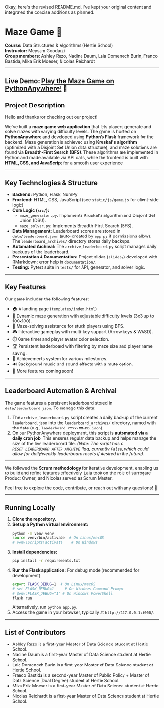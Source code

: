 Okay, here's the revised README.md. I've kept your original content and integrated the concise additions as planned.

# Maze Game 🐍

**Course:** Data Structures & Algorithms (Hertie School)  
**Instructor:** Meysam Goodarzi  
**Group members:** Ashley Razo, Nadine Daum, Laia Domenech Burin, Franco Bastida, Mika Erik Moeser, Nicolas Reichardt

---
**Live Demo:** [Play the Maze Game on PythonAnywhere!](https://thesnakegame.pythonanywhere.com/) 🚀
---

## Project Description

Hello and thanks for checking out our project!

We've built a **maze game web application** that lets players generate and solve mazes with varying difficulty levels. The game is hosted on **PythonAnywhere** and developed using **Python’s Flask** framework for the backend.
Maze generation is achieved using **Kruskal's algorithm** (optimized with a Disjoint Set Union data structure), and maze solutions are found via **Breadth-First Search (BFS)**. These algorithms are implemented in Python and made available via API calls, while the frontend is built with **HTML, CSS, and JavaScript** for a smooth user experience.

---

## Key Technologies & Structure

*   **Backend:** Python, Flask, NumPy
*   **Frontend:** HTML, CSS, JavaScript (see `static/js/game.js` for client-side logic)
*   **Core Logic (`src/`):**
    *   `maze_generator.py`: Implements Kruskal's algorithm and Disjoint Set Union (DSU).
    *   `maze_solver.py`: Implements Breadth-First Search (BFS).
*   **Data Management:** Leaderboard scores are stored in `data/leaderboard.json` (auto-created by `app.py` if permissions allow). The `leaderboard_archives/` directory stores daily backups.
*   **Automated Archival:** The `archive_leaderboard.py` script manages daily backups of the leaderboard.
*   **Presentation & Documentation:** Project slides (`slides/`) developed with RMarkdown; error help in `documentation/`.
*   **Testing:** Pytest suite in `tests/` for API, generator, and solver logic.

---

## Key Features

Our game includes the following features:
- 🏠 A landing page (`templates/index.html`)
- 🧩 Dynamic maze generation with adjustable difficulty levels (3x3 up to 100x100).
- 🔄 Maze-solving assistance for stuck players using BFS.
- 🎮 Interactive gameplay with multi-key support (Arrow keys & WASD).
- ⏱️ Game timer and player avatar color selection.
- 🏆 Persistent leaderboard with filtering by maze size and player name saving.
- 🏅 Achievements system for various milestones.
- 🔊 Background music and sound effects with a mute option.
- 🚀 More features coming soon!

---

## Leaderboard Automation & Archival

The game features a persistent leaderboard stored in `data/leaderboard.json`. To manage this data:
1.  The `archive_leaderboard.py` script creates a daily backup of the current `leaderboard.json` into the `leaderboard_archives/` directory, named with the date (e.g., `leaderboard_YYYY-MM-DD.json`).
2.  On our PythonAnywhere deployment, this script is **automated via a daily cron job**. This ensures regular data backup and helps manage the size of the live leaderboard file.
*(Note: The script has a `RESET_LEADERBOARD_AFTER_ARCHIVE` flag, currently `False`, which could allow for daily/weekly leaderboard resets if desired in the future).*

---

We followed the **Scrum methodology** for iterative development, enabling us to build and refine features effectively. Laia took on the role of surrogate Product Owner, and Nicolas served as Scrum Master.

Feel free to explore the code, contribute, or reach out with any questions! 🎯

---

## Running Locally

1.  **Clone the repository.**
2.  **Set up a Python virtual environment:**
    ```bash
    python -m venv venv
    source venv/bin/activate  # On Linux/macOS
    # venv\Scripts\activate    # On Windows
    ```
3.  **Install dependencies:**
    ```bash
    pip install -r requirements.txt
    ```
4.  **Run the Flask application:**
    For debug mode (recommended for development):
    ```bash
    export FLASK_DEBUG=1  # On Linux/macOS
    # set FLASK_DEBUG=1     # On Windows Command Prompt
    # $env:FLASK_DEBUG="1" # On Windows PowerShell
    flask run
    ```
    Alternatively, run `python app.py`.
5.  Access the game in your browser, typically at `http://127.0.0.1:5000/`.

---

## List of Contributors
- Ashley Razo is a first-year Master of Data Science student at Hertie School.
- Nadine Daum is a first-year Master of Data Science student at Hertie School.
- Laia Domenech Burin is a first-year Master of Data Science student at Hertie School.
- Franco Bastida is a second-year Master of Public Policy + Master of Data Science (Dual Degree) student at Hertie School.
- Mika Erik Moeser is a first-year Master of Data Science student at Hertie School.
- Nicolas Reichardt is a first-year Master of Data Science student at Hertie School.
